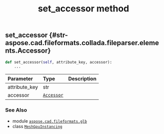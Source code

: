 ﻿---
title: set_accessor method
second_title: Aspose.CAD for Python via .NET API References
description: 
type: docs
weight: 50
url: /python-net/aspose.cad.fileformats.glb/meshgpuinstancing/set_accessor/
is_root: false
---

## set_accessor {#str-aspose.cad.fileformats.collada.fileparser.elements.Accessor}





```python
def set_accessor(self, attribute_key, accessor):
    ...
```


| Parameter | Type | Description |
| :- | :- | :- |
| attribute_key | str |  |
| accessor | [`Accessor`](/cad/python-net/aspose.cad.fileformats.glb/accessor) |  |



### See Also
* module [`aspose.cad.fileformats.glb`](../../)
* class [`MeshGpuInstancing`](/cad/python-net/aspose.cad.fileformats.glb/meshgpuinstancing)
